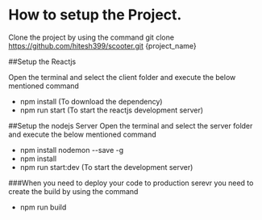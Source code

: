 # How to setup the Project.
Clone the project by using the command git clone https://github.com/hitesh399/scooter.git {project_name}

##Setup the Reactjs

Open the terminal and select the client folder and execute the below mentioned command
- npm install (To download the dependency)
- npm run start (To start the reactjs development server)

##Setup the nodejs Server
Open the terminal and select the server folder and execute the below mentioned command
- npm install nodemon --save -g
- npm install 
- npm run start:dev (To start the development server)

###When you need to deploy your code to production serevr you need to create the build by using the command
 - npm run build